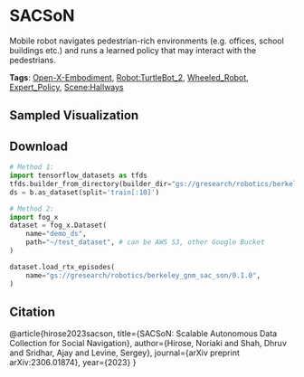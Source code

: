 # SACSoN

Mobile robot navigates pedestrian-rich environments (e.g. offices, school buildings etc.) and runs a learned policy that may interact with the pedestrians.

**Tags**: [Open-X-Embodiment](https://github.com/youliangtan/oxe_contrib/tree/main/pages/tags/Open-X-Embodiment.md), [Robot:TurtleBot_2](https://github.com/youliangtan/oxe_contrib/tree/main/pages/tags/Robot:TurtleBot_2.md), [Wheeled_Robot](https://github.com/youliangtan/oxe_contrib/tree/main/pages/tags/Wheeled_Robot.md), [Expert_Policy](https://github.com/youliangtan/oxe_contrib/tree/main/pages/tags/Expert_Policy.md), [Scene:Hallways](https://github.com/youliangtan/oxe_contrib/tree/main/pages/tags/Scene:Hallways.md)

## Sampled Visualization



## Download


```python
# Method 1: 
import tensorflow_datasets as tfds
tfds.builder_from_directory(builder_dir="gs://gresearch/robotics/berkeley_gnm_sac_son/0.1.0")
ds = b.as_dataset(split='train[:10]')

# Method 2:
import fog_x
dataset = fog_x.Dataset(
    name="demo_ds",
    path="~/test_dataset", # can be AWS S3, other Google Bucket
)  

dataset.load_rtx_episodes(
    name="gs://gresearch/robotics/berkeley_gnm_sac_son/0.1.0",
)
```


## Citation

@article{hirose2023sacson,
  title={SACSoN: Scalable Autonomous Data Collection for Social Navigation},
  author={Hirose, Noriaki and Shah, Dhruv and Sridhar, Ajay and Levine, Sergey},
  journal={arXiv preprint arXiv:2306.01874},
  year={2023}
}